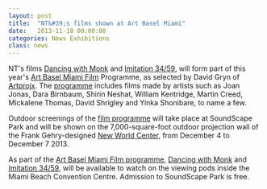 ```yaml
---
layout: post
title:  "NT&#39;s films shown at Art Basel Miami"
date:   2013-11-18 00:00:00
categories: News Exhibitions
class: news
---
```


NT&#39;s films <a href="http://nicolathomas.com/work/dancing-with-monk" target="_blank">Dancing with Monk</a> and <a href="http://nicolathomas.com/work/imitation-34-59" target="_blank">Imitation 34/59</a>, will form part of this year&#39;s <a href="http://artbasel.com/miamibeach/film" target="_blank">Art Basel Miami Film</a> Programme, as selected by David Gryn of <a href="http://www.artprojx.com" target="_blank">Artprojx</a>. The <a href="https://www.artbasel.com/-/media/ArtBasel/Documents/Press_Release_Miami_Beach/21_October_2013/Art_Basel_in_Miami_Beach_l_Film_Announcement_l_2013_l_Press_Release_E.pdf" target="_blank">programme</a> includes films made by artists such as Joan Jonas, Dara Birnbaum, Shirin Neshat, William Kentridge, Martin Creed, Mickalene Thomas, David Shrigley and Yinka Shonibare, to name a few.

Outdoor screenings of the <a href="https://www.artbasel.com/-/media/ArtBasel/Documents/Press_Release_Miami_Beach/21_October_2013/Art_Basel_in_Miami_Beach_l_Film_Announcement_l_2013_l_Press_Release_E.pdf" target="_blank">film programme</a> will take place at SoundScape Park and will be shown on the 7,000-square-foot outdoor projection wall of the Frank Gehry-designed <a href="http://www.newworldcenter.com" target="_blank">New World Center</a>, from December 4 to December 7 2013.

As part of the <a href="https://www.artbasel.com/-/media/ArtBasel/Documents/Press_Release_Miami_Beach/21_October_2013/Art_Basel_in_Miami_Beach_l_Film_Announcement_l_2013_l_Press_Release_E.pdf" target="_blank">Art Basel Miami Film programme</a>, <a href="http://nicolathomas.com/work/dancing-with-monk" target="_blank">Dancing with Monk</a> and <a href="http://nicolathomas.com/work/imitation-34-59" target="_blank">Imitation 34/59</a>, will be available to watch on the viewing pods inside the Miami Beach Convention Centre. Admission to SoundScape Park is free.

<!-- <a href="http://artbasel.com/miamibeach/film" target="_blank">Art Basel Miami Film</a>   -->
<!-- <a href="https://www.artbasel.com/-/media/ArtBasel/Documents/Press_Release_Miami_Beach/21_October_2013/Art_Basel_in_Miami_Beach_l_Film_Announcement_l_2013_l_Press_Release_E.pdf" target="_blank">Art Basel Miami Film outdoor screening programme</a> -->
<!-- <a href="http://www.artprojx.com" target="_blank">Artprojx</a>   -->
<!-- <a href="https://www.artbasel.com/en/Miami-Beach" target="_blank">Art Basel</a>&nbsp;Miami Beach -->
<!-- <a href="http://www.newworldcenter.com" target="_blank">New World Center</a> -->